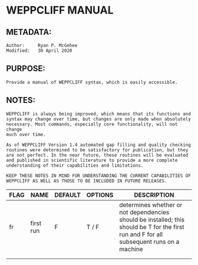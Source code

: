 # WEPPCLIFF MANUAL

## METADATA:

	Author:		Ryan P. McGehee
	Modified:	30 April 2020

## PURPOSE:

	Provide a manual of WEPPCLIFF syntax, which is easily accessible.

## NOTES:

	WEPPCLIFF is always being improved, which means that its functions and
	syntax may change over time, but changes are only made when absolutely
	necessary. Most commands, especially core functionality, will not change
	much over time.
	
	As of WEPPCLIFF Version 1.4 automated gap filling and quality checking
	routines were determined to be satisfactory for publication, but they
	are not perfect. In the near future, these routines will be evaluated
	and published in scientific literature to provide a more complete
	understanding of their capabilities and limitations.

	KEEP THESE NOTES IN MIND FOR UNDERSTANDING THE CURRENT CAPABILITIES OF
	WEPPCLIFF AS WELL AS THOSE TO BE INCLUDED IN FUTURE RELEASES.


| FLAG | NAME      | DEFAULT | OPTIONS | DESCRIPTION                                                                                                                               |
|------|-----------|---------|---------|-------------------------------------------------------------------------------------------------------------------------------------------|
| fr   | first run | F       | T / F   | determines whether or not dependencies should be installed; this should be T for the first run and F for all subsequent runs on a machine |
|      |           |         |         |                                                                                                                                           |
|      |           |         |         |                                                                                                                                           |